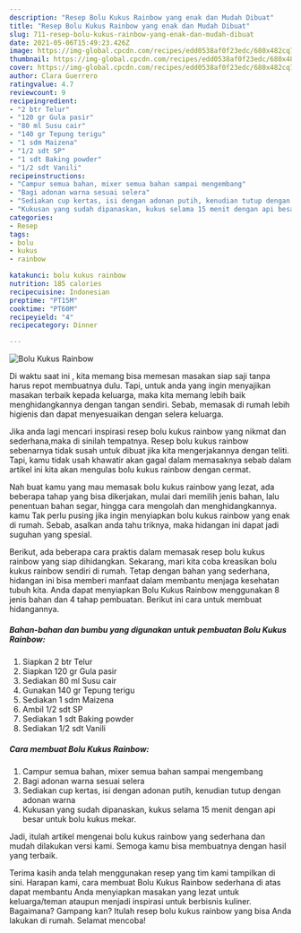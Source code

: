 ```yaml
---
description: "Resep Bolu Kukus Rainbow yang enak dan Mudah Dibuat"
title: "Resep Bolu Kukus Rainbow yang enak dan Mudah Dibuat"
slug: 711-resep-bolu-kukus-rainbow-yang-enak-dan-mudah-dibuat
date: 2021-05-06T15:49:23.426Z
image: https://img-global.cpcdn.com/recipes/edd0538af0f23edc/680x482cq70/bolu-kukus-rainbow-foto-resep-utama.jpg
thumbnail: https://img-global.cpcdn.com/recipes/edd0538af0f23edc/680x482cq70/bolu-kukus-rainbow-foto-resep-utama.jpg
cover: https://img-global.cpcdn.com/recipes/edd0538af0f23edc/680x482cq70/bolu-kukus-rainbow-foto-resep-utama.jpg
author: Clara Guerrero
ratingvalue: 4.7
reviewcount: 9
recipeingredient:
- "2 btr Telur"
- "120 gr Gula pasir"
- "80 ml Susu cair"
- "140 gr Tepung terigu"
- "1 sdm Maizena"
- "1/2 sdt SP"
- "1 sdt Baking powder"
- "1/2 sdt Vanili"
recipeinstructions:
- "Campur semua bahan, mixer semua bahan sampai mengembang"
- "Bagi adonan warna sesuai selera"
- "Sediakan cup kertas, isi dengan adonan putih, kenudian tutup dengan adonan warna"
- "Kukusan yang sudah dipanaskan, kukus selama 15 menit dengan api besar untuk bolu kukus mekar."
categories:
- Resep
tags:
- bolu
- kukus
- rainbow

katakunci: bolu kukus rainbow 
nutrition: 185 calories
recipecuisine: Indonesian
preptime: "PT15M"
cooktime: "PT60M"
recipeyield: "4"
recipecategory: Dinner

---
```



![Bolu Kukus Rainbow](https://img-global.cpcdn.com/recipes/edd0538af0f23edc/680x482cq70/bolu-kukus-rainbow-foto-resep-utama.jpg)

Di waktu  saat ini , kita memang bisa memesan masakan siap saji tanpa harus repot membuatnya dulu. Tapi, untuk anda yang ingin menyajikan masakan terbaik kepada keluarga, maka kita memang lebih baik menghidangkannya dengan tangan sendiri. Sebab, memasak di rumah lebih higienis dan dapat menyesuaikan dengan selera keluarga.

Jika anda lagi mencari inspirasi resep bolu kukus rainbow yang nikmat dan sederhana,maka di sinilah tempatnya. Resep bolu kukus rainbow  sebenarnya tidak susah untuk dibuat jika kita mengerjakannya dengan teliti. Tapi, kamu tidak usah khawatir akan gagal dalam memasaknya 
sebab dalam artikel ini kita akan mengulas bolu kukus rainbow dengan cermat.  



Nah buat kamu yang mau memasak bolu kukus rainbow yang lezat, ada beberapa tahap yang bisa dikerjakan, mulai dari memilih jenis bahan, lalu penentuan bahan segar, hingga cara mengolah dan menghidangkannya. kamu Tak perlu pusing jika ingin menyiapkan bolu kukus rainbow yang enak di rumah. Sebab, asalkan anda  tahu triknya, maka hidangan ini dapat jadi suguhan yang spesial.

Berikut, ada beberapa cara praktis  dalam memasak resep bolu kukus rainbow yang siap dihidangkan. Sekarang, mari kita coba kreasikan bolu kukus rainbow sendiri di rumah. Tetap dengan bahan yang sederhana, hidangan ini bisa memberi manfaat dalam membantu menjaga kesehatan tubuh kita. Anda dapat menyiapkan Bolu Kukus Rainbow menggunakan 8 jenis bahan dan 4 tahap pembuatan. Berikut ini cara untuk membuat hidangannya.

<!--inarticleads1-->

##### Bahan-bahan dan bumbu yang digunakan untuk pembuatan Bolu Kukus Rainbow:

1. Siapkan 2 btr Telur
1. Siapkan 120 gr Gula pasir
1. Sediakan 80 ml Susu cair
1. Gunakan 140 gr Tepung terigu
1. Sediakan 1 sdm Maizena
1. Ambil 1/2 sdt SP
1. Sediakan 1 sdt Baking powder
1. Sediakan 1/2 sdt Vanili




<!--inarticleads2-->

##### Cara membuat Bolu Kukus Rainbow:

1. Campur semua bahan, mixer semua bahan sampai mengembang
1. Bagi adonan warna sesuai selera
1. Sediakan cup kertas, isi dengan adonan putih, kenudian tutup dengan adonan warna
1. Kukusan yang sudah dipanaskan, kukus selama 15 menit dengan api besar untuk bolu kukus mekar.




Jadi, itulah artikel mengenai  bolu kukus rainbow  yang sederhana dan mudah dilakukan versi kami. Semoga kamu bisa membuatnya dengan hasil yang terbaik. 

Terima kasih anda telah menggunakan resep yang tim kami tampilkan di sini. Harapan kami, cara membuat  Bolu Kukus Rainbow sederhana di atas dapat membantu Anda menyiapkan masakan yang lezat untuk keluarga/teman ataupun menjadi inspirasi untuk berbisnis kuliner. Bagaimana? Gampang kan? Itulah resep bolu kukus rainbow yang bisa Anda lakukan di rumah. Selamat mencoba!

